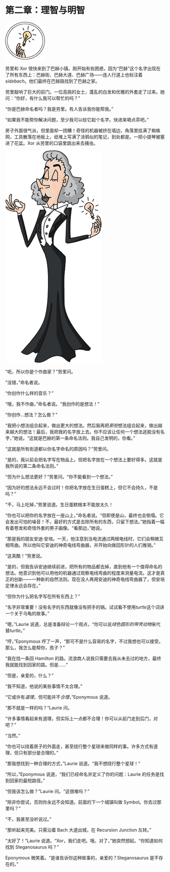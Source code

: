 # 第二章：理智与明智

![没有标题的图片](img/015fig01.png.jpg)

劳里和 Xor 很快来到了巴赫小镇。刚开始有些困惑，因为“巴赫”这个名字出现在了所有东西上：巴赫街、巴赫大道、巴赫广场——连人行道上也标注着*sidebach*。他们最终在巴赫路找到了巴赫之家。

劳里敲响了巨大的前门。一位高挑的女士，蓬乱的白发和优雅的外套走了过来。她问：“你好，有什么我可以帮忙的吗？”

“你是巴赫命名者吗？我是劳里。有人告诉我你能帮我。”

“如果我不能帮你解决问题，至少我可以给它起个名字。快进来喝点茶吧。”

房子外面很气派，但里面却一团糟！奇怪的机器被挤在墙边，角落里挂满了蜘蛛网，工具散落在地板上，纸堆上写满了涂鸦似的笔记，到处都是。一把小提琴被塞进了花盆。Xor 从劳里的口袋里跳出来去捕虫。

![没有标题的图片](img/016fig01.png.jpg)

“呃，所以你是个作曲家？”劳里问。

“没错，”命名者说。

“你创作什么样的音乐？”

“哦，我不作曲，”命名者说。“我创作的是想法！”

“你创作…想法？怎么做？”

“我把小想法组合起来，做出更大的想法。然后我再把*那些*想法组合起来，做出越来越大的想法！最后，我把我的名字放上去。你不应该让任何一个想法逃脱没有名字，”她说。“这就是巴赫的第一条命名法则。我自己发明的，你看。”

“这就是所有街道都以你名字命名的原因吗？”劳里问。

“是的，我以前会把名字写在物品上。但把名字放在一个想法上要好得多。这就是我所说的第二条命名法则。”

“但为什么想法更好？”劳里问。“你不能看到一个想法。”

“因为好的想法永远不会过时！你把名字放在生日蛋糕上，但它不会持久，不是吗？”

“不，马上吃掉，”劳里说道。生日蛋糕根本不能放太久！

“你也可以把你的名字放在一座山上，”命名者说。“但即使是山，最终也会倒塌。它会发出可怕的噪音！不，最好的方式是去除所有的东西，只留下想法。”她指着一幅有着卷发和奇怪外套的男子画像。“看那边，”她说。

“那是我的朋友安迪·安培。一天，他注意到当电流通过两根电线时，它们会稍微互相弯曲。所以他叫它安迪的神奇电线弯曲器，并开始向做回形针的人们推销。”

“这真酷！”劳里说。

“是的，但我告诉安迪继续前进，把所有的物品都去掉，直到他有一个值得命名的想法。他意识到他可以用他的机器通过观察电线弯曲的程度来测量电流。这才是真正的创新——一种新的自然法则。现在没人再用安迪的神奇电线弯曲器了，但安培定律永远会存在。”

“但你为什么把名字写在所有东西上？”

“名字非常重要！没有名字的东西就像没有把手的锅。试试看不使用*turtle*这个词讲一个关于乌龟的故事。”

“嗯，”Laurie 说道，总是准备辩论一个观点，“你可以说*绿色圆形的带壳动物*来代替*turtle*。”

“哼，”Eponymous 哼了一声，“那可不是什么容易的名字，不过我想也可以接受。那么，我怎么能帮你，孩子？”

“我在找一条回 Hamilton 的路。流浪商人说我只需要去我从未去过的地方，最终我就能找到回家的路。但是……”

“但是，亲爱的，什么？”

“我不知道，他说的某些事情不太合理。”

“它或许有*道理*，但可能并不*合理*，”Eponymous 说道。

“那不就是一样的吗？”Laurie 问。

“许多事情看起来有道理，但实际上一点都不合理！你可以从前门走到后门，对吧？”

“当然。”

“你也可以绕着房子的外面走，甚至绕行整个星球来做同样的事。许多方式有道理，但只有部分是合理的。”

“那我想找到一种合理的方式，”Laurie 说道。“我不想绕行整个星球！”

“所以，”Eponymous 说道，“我们已经命名并定义了你的问题：Laurie 的任务是找到回家的最短路径。”

“但我该怎么做？”Laurie 问。“这很难吗？”

“除非你尝试，否则你永远不会知道。前面的下一个城镇叫做 Symbol。你去过那里吗？”

“不，我甚至没听说过。”

“那听起来完美。只需沿着 Bach 大道出城，在 Recursion Junction 左转。”

“太好了！”Laurie 说道。“Xor，我们走吧。哦，对了，”她突然想起。“你知道如何找到 Steganosaurus 吗？”

Eponymous 微笑着。“是谁告诉你这种故事的，亲爱的？Steganosaurus 是不存在的。”
